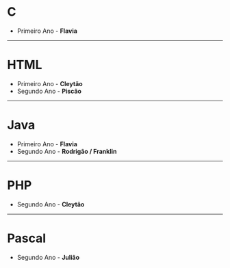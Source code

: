 # C

- Primeiro Ano - <b> Flavia </b>

---
# HTML

- Primeiro Ano - <b> Cleytão </b> <br>
- Segundo Ano - <b> Piscão </b> 

---
# Java

- Primeiro Ano - <b> Flavia </b> <br> 
- Segundo Ano - <b> Rodrigão / Franklin </b>

---
# PHP

- Segundo Ano - <b> Cleytão </b>

---
# Pascal

- Segundo Ano - <b> Julião </b>

